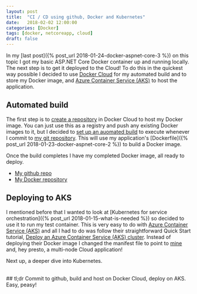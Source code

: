 ```yaml
---
layout: post
title:  "CI / CD using github, Docker and Kubernetes"
date:   2018-02-02 12:00:00
categories: [Docker]
tags: [docker, netcoreapp, cloud]
draft: false
---
```

In my [last post]({% post_url 2018-01-24-docker-aspnet-core-3 %}) on this topic I got my basic ASP.NET Core Docker container up and running locally. The next step is to get it deployed to the Cloud! To do this in the quickest way possible I decided to use [Docker Cloud](https://docs.docker.com/docker-cloud/) for my automated build and to store my Docker image, and [Azure Container Service (AKS)](https://azure.microsoft.com/en-gb/services/container-service/) to host the application.

## Automated build
The first step is to [create a repository](https://docs.docker.com/docker-cloud/builds/repos/#create-a-new-repository-in-docker-cloud) in Docker Cloud to host my Docker image. You can just use this as a registry and push any existing Docker images to it, but I decided to [set up an auomated build](https://docs.docker.com/docker-cloud/builds/automated-build/#configure-automated-build-settings) to execute whenever I commit to [my git repository](https://github.com/MorganPeat/FirstDockerApp/). This will use my application's [Dockerfile]({% post_url 2018-01-23-docker-aspnet-core-2 %}) to build a Docker image.

Once the build completes I have my completed Docker image, all ready to deploy.
* [My github repo](https://github.com/MorganPeat/FirstDockerApp/)
* [My Docker repository](https://cloud.docker.com/swarm/morganpeat/repository/docker/morganpeat/firstdockerapp/general)

## Deploying to AKS
I mentioned before that I wanted to look at [Kubernetes for service orchestration]({% post_url 2018-01-15-what-is-needed %}) so decided to use it to run my test container. This is very easy to do with [Azure Container Service (AKS)](https://azure.microsoft.com/en-gb/services/container-service/) and all I had to do was follow their straightforward Quick Start tutorial, [Deploy an Azure Container Service (AKS) cluster](https://docs.microsoft.com/en-us/azure/aks/kubernetes-walkthrough-portal). Instead of deploying their Docker image I changed the manifest file to point to [mine](https://cloud.docker.com/swarm/morganpeat/repository/docker/morganpeat/firstdockerapp/tags) and, hey presto, a multi-node Cloud application!

Next up, a deeper dive into Kubernetes.

<br/>
## tl;dr
Commit to github, build and host on Docker Cloud, deploy on AKS. Easy, peasy!
